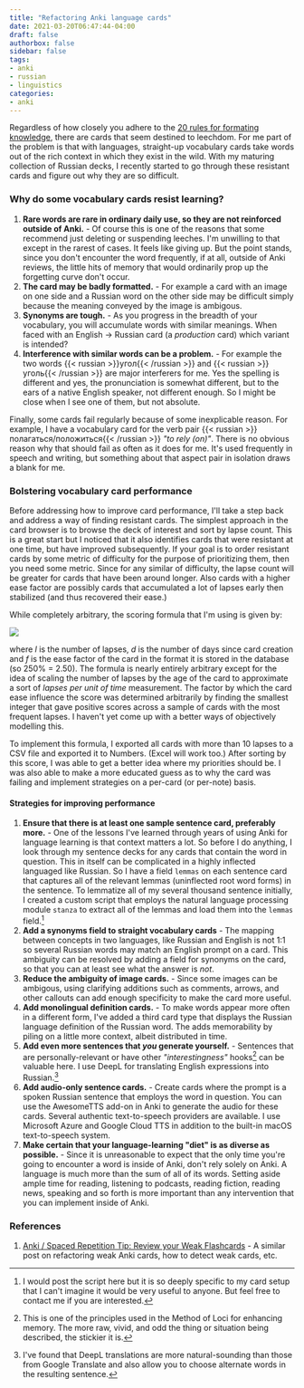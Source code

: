 ```yaml
---
title: "Refactoring Anki language cards"
date: 2021-03-20T06:47:44-04:00
draft: false
authorbox: false
sidebar: false
tags:
- anki
- russian
- linguistics
categories:
- anki
---
```

Regardless of how closely you adhere to the [20 rules for formating knowledge](http://super-memory.com/articles/20rules.htm), there are cards that seem destined to leechdom. For me part of the problem is that with languages, straight-up vocabulary cards take words out of the rich context in which they exist in the wild. With my maturing collection of Russian decks, I recently started to go through these resistant cards and figure out why they are so difficult.

### Why do some vocabulary cards resist learning?

1. **Rare words are rare in ordinary daily use, so they are not reinforced outside of Anki.** - Of course this is one of the reasons that some recommend just deleting or suspending leeches. I'm unwilling to that except in the rarest of cases. It feels like giving up. But the point stands, since you don't encounter the word frequently, if at all, outside of Anki reviews, the little hits of memory that would ordinarily prop up the forgetting curve don't occur.
2. **The card may be badly formatted.** - For example a card with an image on one side and a Russian word on the other side may be difficult simply because the meaning conveyed by the image is ambigous.
3. **Synonyms are tough.** - As you progress in the breadth of your vocabulary, you will accumulate words with similar meanings. When faced with an English → Russian card (a _production_ card) which variant is intended?
4. **Interference with similar words can be a problem.** - For example the two words {{< russian >}}угол{{< /russian >}} and {{< russian >}}уголь{{< /russian >}} are major interferers for me. Yes the spelling is different and yes, the pronunciation is somewhat different, but to the ears of a native English speaker, not different enough. So I might be close when I see one of them, but not absolute.

Finally, some cards fail regularly because of some inexplicable reason. For example, I have a vocabulary card for the verb pair {{< russian >}}полагаться/положиться{{< /russian >}} _"to rely (on)"_. There is no obvious reason why that should fail as often as it does for me. It's used frequently in speech and writing, but something about that aspect pair in isolation draws a blank for me.

### Bolstering vocabulary card performance

Before addressing how to improve card performance, I'll take a step back and address a way of finding resistant cards. The simplest approach in the card browser is to browse the deck of interest and sort by lapse count. This is a great start but I noticed that it also identifies cards that were resistant at one time, but have improved subsequently. If your goal is to order resistant cards by some metric of difficulty for the purpose of prioritizing them, then you need some metric. Since for any similar of difficulty, the lapse count will be greater for cards that have been around longer. Also cards with a higher ease factor are possibly cards that accumulated a lot of lapses early then stabilized (and thus recovered their ease.)

While completely arbitrary, the scoring formula that I'm using is given by:

![](/images/2021/03/19/formula_anki.png)

where _l_ is the number of lapses, _d_ is the number of days since card creation and _f_ is the ease factor of the card in the format it is stored in the database (so 250% = 2.50). The formula is nearly entirely arbitrary except for the idea of scaling the number of lapses by the age of the card to approximate a sort of _lapses per unit of time_ measurement. The factor by which the card ease influence the score was determined arbitrarily by finding the smallest integer that gave positive scores across a sample of cards with the most frequent lapses. I haven't yet come up with a better ways of objectively modelling this.

To implement this formula, I exported all cards with more than 10 lapses to a CSV file and exported it to Numbers. (Excel will work too.) After sorting by this score, I was able to get a better idea where my priorities should be. I was also able to make a more educated guess as to why the card was failing and implement strategies on a per-card (or per-note) basis.

#### Strategies for improving performance

1. **Ensure that there is at least one sample sentence card, preferably more.** - One of the lessons I've learned through years of using Anki for language learning is that context matters a lot. So before I do anything, I look through my sentence decks for any cards that contain the word in question. This in itself can be complicated in a highly inflected languaged like Russian. So I have a field `lemmas` on each sentence card that captures all of the relevant lemmas (uninflected root word forms) in the sentence. To lemmatize all of my several thousand sentence initially, I created a custom script that employs the natural language processing module `stanza` to extract all of the lemmas and load them into the `lemmas` field.[^1]
2. **Add a synonyms field to straight vocabulary cards** - The mapping between concepts in two languages, like Russian and English is not 1:1 so several Russian words may match an English prompt on a card. This ambiguity can be resolved by adding a field for synonyms on the card, so that you can at least see what the answer is _not_.
3. **Reduce the ambiguity of image cards.** - Since some images can be ambigous, using clarifying additions such as comments, arrows, and other callouts can add enough specificity to make the card more useful.
4. **Add monolingual definition cards.** - To make words appear more often in a different form, I've added a third card type that displays the Russian language definition of the Russian word. The adds memorability by piling on a little more context, albeit distributed in time.
5. **Add even more sentences that _you_ generate yourself.** - Sentences that are personally-relevant or have other _"interestingness"_ hooks[^2] can be valuable here. I use DeepL for translating English expressions into Russian.[^3]
6. **Add audio-only sentence cards.** - Create cards where the prompt is a spoken Russian sentence that employs the word in question. You can use the AwesomeTTS add-on in Anki to generate the audio for these cards. Several authentic text-to-speech providers are available. I use Microsoft Azure and Google Cloud TTS in addition to the built-in macOS text-to-speech system.
7. **Make certain that your language-learning "diet" is as diverse as possible.** - Since it is unreasonable to expect that the only time you're going to encounter a word is inside of Anki, don't rely solely on Anki. A language is much more than the sum of all of its words. Setting aside ample time for reading, listening to podcasts, reading fiction, reading news, speaking and so forth is more important than any intervention that you can implement inside of Anki.

### References

1. [Anki / Spaced Repetition Tip: Review your Weak Flashcards](http://www.marknagelberg.com/anki-spaced-repetition-tip-review-your-weak-flashcards/) - A similar post on refactoring weak Anki cards, how to detect weak cards, etc.

[^1]: I would post the script here but it is so deeply specific to my card setup that I can't imagine it would be very useful to anyone. But feel free to contact me if you are interested.
[^2]: This is one of the principles used in the Method of Loci for enhancing memory. The more raw, vivid, and odd the thing or situation being described, the stickier it is.
[^3]: I've found that DeepL translations are more natural-sounding than those from Google Translate and also allow you to choose alternate words in the resulting sentence.
